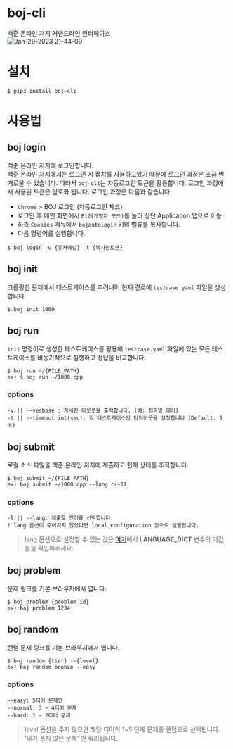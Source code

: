 # boj-cli

백준 온라인 저지 커맨드라인 인터페이스  
![Jan-29-2023 21-44-09](https://user-images.githubusercontent.com/45588457/215326994-7df5f0bd-1330-423a-981a-0d3e7e57da03.gif)



# 설치
`$ pip3 install boj-cli`

# 사용법

## boj login
백준 온라인 저지에 로그인합니다.  
백준 온라인 저지에서는 로그인 시 캡챠를 사용하고있기 때문에 로그인 과정은 조금 번거로울 수 있습니다. 
따라서 `boj-cli`는 자동로그인 토큰을 활용합니다. 로그인 과정에서 사용된 토큰은 암호화 됩니다.
로그인 과정은 다음과 같습니다.

- `Chrome` > BOJ 로그인 (자동로그인 체크)
- 로그인 후 메인 화면에서 `F12(개발자 모드)`를 눌러 상단 Application 탭으로 이동
- 좌측 `Cookies` 메뉴에서 `bojautologin` 키의 벨류를 복사합니다.
- 다음 명령어를 실행합니다.

`$ boj login -u {유저네임} -t {복사한토큰}`

## boj init
크롤링한 문제에서 테스트케이스를 추려내어 현재 경로에 `testcase.yaml` 파일을 생성합니다.

`$ boj init 1000`

## boj run
`init` 명령어로 생성한 테스트케이스를 활용해 `testcase.yaml` 파일에 있는 모든 테스트케이스를 비동기적으로 실행하고
정답을 비교합니다.

```
$ boj run ~/{FILE_PATH}
ex) $ boj run ~/1000.cpp
```
### options
```
-v || --verbose : 자세한 아웃풋을 출력합니다. (예: 컴파일 에러)  
-t || --timeout int(sec): 각 테스트케이스의 타임아웃을 설정합니다 (Default: 5초)
```

## boj submit
로컬 소스 파일을 백준 온라인 저지에 제출하고 현재 상태를 추적합니다.
```
$ boj submit ~/{FILE_PATH}
ex) boj submit ~/1000.cpp --lang c++17
```
### options
```
-l || --lang: 제출할 언어를 선택합니다.
! lang 옵션이 주어지지 않았다면 local configuration 값으로 실행됩니다.
```
> lang 옵션으로 설정할 수 있는 값은 [여기](https://github.com/xvzc/boj-cli/blob/main/boj/core/__init__.py#L12)에서 **LANGUAGE_DICT** 변수의 키값들을 확인해주세요.  


## boj problem
문제 링크를 기본 브라우저에서 엽니다.
```
$ boj problem {problem_id}
ex) boj problem 1234
```

## boj random
랜덤 문제 링크를 기본 브라우저에서 엽니다.
```
$ boj random {tier} --{level}
ex) boj random bronze --easy
```
### options
```
--easy: 5티어 문제만
--normal: 3 ~ 4티어 문제
--hard: 1 ~ 2티어 문제
```
> level 옵션을 주지 않으면 해당 티어의 1~5 단계 문제중 랜덤으로 선택됩니다.  
> '내가 풀지 않은 문제' 만 쿼리됩니다.
